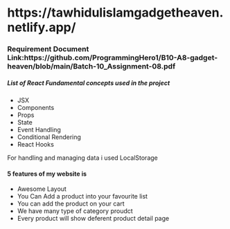 <h1>https://tawhidulislamgadgetheaven.netlify.app/</h1>

<h3>Requirement Document Link:https://github.com/ProgrammingHero1/B10-A8-gadget-heaven/blob/main/Batch-10_Assignment-08.pdf</h3>

<h5>List of React Fundamental concepts used in the project</h5>
<ul>
    <li>JSX</li>
    <li>Components</li>
    <li>Props </li>
    <li>State</li>
    <li>Event Handling</li>
    <li>Conditional Rendering</li>
    <li>React Hooks</li>
</ul>

<p>For handling and managing data i used LocalStorage</p>

<h4>5 features of my website is </h4>
<ul>
    <li>Awesome Layout</li>
    <li>You Can Add a product into your favourite list</li>
    <li>You can add the product on your cart </li>
    <li>We have many type of category proudct</li>
    <li>Every product will show deferent product detail page</li>
</ul>
